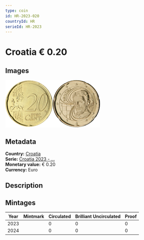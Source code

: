 ```yaml
---
type: coin
id: HR-2023-020
countryId: HR
serieId: HR-2023
---
```


# Croatia € 0.20

## Images

<img src="../../../Images/common-2007-020.png" height="150" alt="Front image"><img src="Images/croatia-2023-020.png" height="150" alt="Back image">

## Metadata

**Country:** [Croatia](../index.md)\
**Serie:** [Croatia 2023 - ...](index.md)\
**Monetary value:** € 0.20\
**Currency:** Euro

## Description


## Mintages

| Year | Mintmark | Circulated | Brilliant Uncirculated | Proof |
| ---- | -------- | ---------- | ---------------------- | ----- |
| 2023 |  | 0 | 0 | 0 |
| 2024 |  | 0 | 0 | 0 |